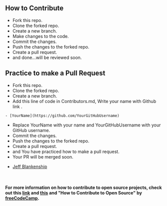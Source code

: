## How to Contribute

* Fork this repo.
* Clone the forked repo.
* Create a new branch.
* Make changes to the code.
* Commit the changes.
* Push the changes to the forked repo.
* Create a pull request.
* and done...will be reviewed soon.

## Practice to make a Pull Request
* Fork this repo.
* Clone the forked repo.
* Create a new branch.
* Add this line of code in Contributors.md,  Write your name with Github link  .
```
- [YourName](https://github.com/YourGitHubUsername)
```
 

* Replace YourName with your name and YourGitHubUsername with your GitHub username.
* Commit the changes.
* Push the changes to the forked repo.
* Create a pull request.
* and You have practiced how to make a pull request.
* Your PR will be merged soon.
- [Jeff Blankenship](https://github.com/JeffBship)
<br>

#### For more information on how to contribute to open source projects, check out this [link](https://opensource.guide/how-to-contribute/) and [this](https://www.digitalocean.com/community/tutorial_series/an-introduction-to-open-source) and "How to Contribute to Open Source" by [freeCodeCamp](https://www.freecodecamp.org/news/how-to-contribute-to-open-source-projects/).
